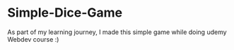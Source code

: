 # Simple-Dice-Game
As part of my learning journey, I made this simple game while doing udemy Webdev course :)
